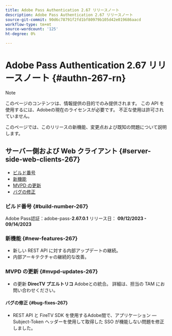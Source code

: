 ```yaml
---
title: Adobe Pass Authentication 2.67 リリースノート
description: Adobe Pass Authentication 2.67 リリースノート
source-git-commit: 90d6c78791f2fd1bf80979b105d42e019686aacd
workflow-type: tm+mt
source-wordcount: '125'
ht-degree: 0%

---
```


# Adobe Pass Authentication 2.67 リリースノート {#authn-267-rn}

>[!NOTE]
>
>このページのコンテンツは、情報提供の目的でのみ提供されます。 この API を使用するには、Adobeの現在のライセンスが必要です。 不正な使用は許可されていません。

このページでは、このリリースの新機能、変更点および既知の問題について説明します。

## サーバー側および Web クライアント {#server-side-web-clients-267}

* [ビルド番号](#build-number-267)
* [新機能](#new-features-267)
* [MVPD の更新](#mvpd-updates-267)
* [バグの修正](#bug-fixes-267)

### ビルド番号 {#build-number-267}

Adobe Pass認証：adobe-pass-**2.67.0.1**
リリース日： **09/12/2023 - 09/14/2023**

### 新機能 {#new-features-267}

* 新しい REST API に対する内部アップデートの継続。
* 内部アーキテクチャの継続的な改善。

### MVPD の更新 {#mvpd-updates-267}

* の更新 **DirecTV プエルトリコ** Adobeとの統合。 詳細は、担当の TAM にお問い合わせください。

#### バグの修正 {#bug-fixes-267}

* REST API と FireTV SDK を使用するAdobe間で、アプリケーション —Subject-Token ヘッダーを使用して取得した SSO が機能しない問題を修正しました。
